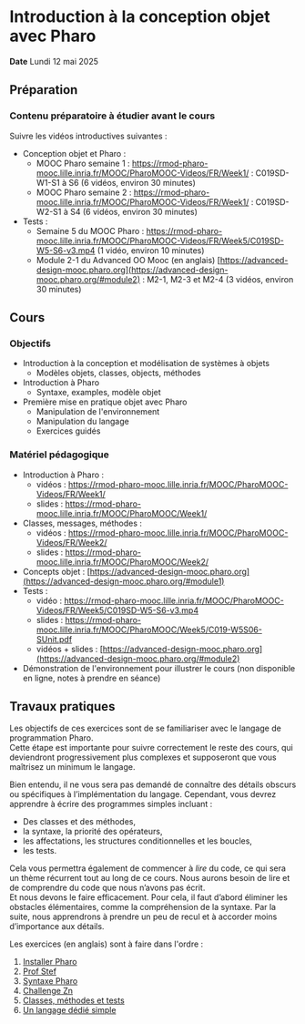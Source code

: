 # Introduction à la conception objet avec Pharo
**Date** Lundi 12 mai 2025

## Préparation 

### Contenu préparatoire à étudier **avant** le cours

Suivre les vidéos introductives suivantes :

- Conception objet et Pharo :
    - MOOC Pharo semaine 1 : https://rmod-pharo-mooc.lille.inria.fr/MOOC/PharoMOOC-Videos/FR/Week1/ : C019SD-W1-S1 à S6 (6 vidéos, environ 30 minutes)  
    - MOOC Pharo semaine 2 : https://rmod-pharo-mooc.lille.inria.fr/MOOC/PharoMOOC-Videos/FR/Week1/ : C019SD-W2-S1 à S4 (6 vidéos, environ 30 minutes)  
- Tests : 
    - Semaine 5 du MOOC Pharo : https://rmod-pharo-mooc.lille.inria.fr/MOOC/PharoMOOC-Videos/FR/Week5/C019SD-W5-S6-v3.mp4 (1 vidéo, environ 10 minutes)
    - Module 2-1 du Advanced OO Mooc (en anglais) [https://advanced-design-mooc.pharo.org](https://advanced-design-mooc.pharo.org/#module2) : M2-1, M2-3 et M2-4 (3 vidéos, environ 30 minutes)
    

## Cours

### Objectifs

- Introduction à la conception et modélisation de systèmes à objets
    - Modèles objets, classes, objects, méthodes
- Introduction à Pharo
    - Syntaxe, examples, modèle objet
- Première mise en pratique objet avec Pharo
    - Manipulation de l'environnement
    - Manipulation du langage
    - Exercices guidés

### Matériel pédagogique

- Introduction à Pharo : 
    - vidéos : https://rmod-pharo-mooc.lille.inria.fr/MOOC/PharoMOOC-Videos/FR/Week1/
    - slides : https://rmod-pharo-mooc.lille.inria.fr/MOOC/PharoMOOC/Week1/
- Classes, messages, méthodes :
    - vidéos : https://rmod-pharo-mooc.lille.inria.fr/MOOC/PharoMOOC-Videos/FR/Week2/
    - slides : https://rmod-pharo-mooc.lille.inria.fr/MOOC/PharoMOOC/Week2/
- Concepts objet : [https://advanced-design-mooc.pharo.org](https://advanced-design-mooc.pharo.org/#module1)
- Tests :
    - vidéo : https://rmod-pharo-mooc.lille.inria.fr/MOOC/PharoMOOC-Videos/FR/Week5/C019SD-W5-S6-v3.mp4
    - slides : https://rmod-pharo-mooc.lille.inria.fr/MOOC/PharoMOOC/Week5/C019-W5S06-SUnit.pdf
    - vidéos + slides : [https://advanced-design-mooc.pharo.org](https://advanced-design-mooc.pharo.org/#module2)
- Démonstration de l'environnement pour illustrer le cours (non disponible en ligne, notes à prendre en séance)


## Travaux pratiques

Les objectifs de ces exercices sont de se familiariser avec le langage de programmation Pharo.  
Cette étape est importante pour suivre correctement le reste des cours, qui deviendront progressivement plus complexes et supposeront que vous maîtrisez un minimum le langage.

Bien entendu, il ne vous sera pas demandé de connaître des détails obscurs ou spécifiques à l’implémentation du langage. 
Cependant, vous devrez apprendre à écrire des programmes simples incluant :

- Des classes et des méthodes,  
- la syntaxe, la priorité des opérateurs,  
- les affectations, les structures conditionnelles et les boucles,  
- les tests.

Cela vous permettra également de commencer à *lire* du code, ce qui sera un thème récurrent tout au long de ce cours.
Nous aurons besoin de lire et de comprendre du code que nous n’avons pas écrit.  
Et nous devons le faire efficacement.
Pour cela, il faut d’abord éliminer les obstacles élémentaires, comme la compréhension de la syntaxe. 
Par la suite, nous apprendrons à prendre un peu de recul et à accorder moins d’importance aux détails.

Les exercices (en anglais) sont à faire dans l'ordre :

1) [Installer Pharo](/2%20-%20Exercices/E01%20-%20installing-pharo.md)
2) [Prof Stef](/2%20-%20Exercices/E02%20-%20Prof%20Stef.md)
3) [Syntaxe Pharo](https://rmod-pharo-mooc.lille.inria.fr/MOOC/PharoMOOC/Week1/Exo-Expressions-LiteralObjects-FR.pdf)
4) [Challenge Zn](https://rmod-pharo-mooc.lille.inria.fr/MOOC/PharoMOOC/Week1/Challenge0-FR.pdf)
5) [Classes, méthodes et tests](/2%20-%20Exercices/E03%20-%20Writing%20classes,%20methods,%20and%20tests.md)
6) [Un langage dédié simple](/2%20-%20Exercices/E04%20-%20Crafting%20a%20DSL.md)